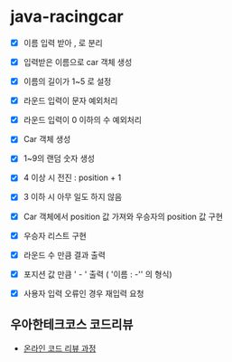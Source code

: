 # java-racingcar

 + [x] 이름 입력 받아 , 로 분리
 + [x] 입력받은 이름으로 car 객체 생성
 + [x] 이름의 길이가 1~5 로 설정
 + [x] 라운드 입력이 문자 예외처리
 + [x] 라운드 입력이 0 이하의 수 예외처리
 + [x] Car 객체 생성
 + [x] 1~9의 랜덤 숫자 생성
 + [x] 4 이상 시 전진 : position + 1
 + [x] 3 이하 시 아무 일도 하지 않음 
 + [x] Car 객체에서 position 값 가져와 우승자의 position 값 구현
 + [x] 우승자 리스트 구현 
 + [x] 라운드 수 만큼 결과 출력
 + [x] 포지션 값 만큼 ' - ' 출력 ( '이름 : -'' 의 형식)
 + [x] 사용자 입력 오류인 경우 재입력 요청



## 우아한테크코스 코드리뷰
* [온라인 코드 리뷰 과정](https://github.com/woowacourse/woowacourse-docs/blob/master/maincourse/README.md)
